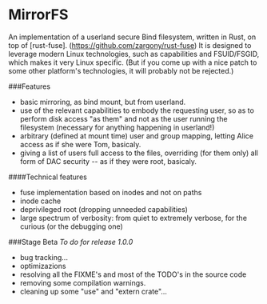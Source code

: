 # MirrorFS
An implementation of a userland secure Bind filesystem, written in Rust, on top of [rust-fuse]. (https://github.com/zargony/rust-fuse)
It is designed to leverage modern Linux technologies, such as capabilities and FSUID/FSGID, which makes it very Linux specific. (But if you come up with a nice patch to some other platform's technologies, it will probably not be rejected.)  

###Features
* basic mirroring, as bind mount, but from userland.
* use of the relevant capabilities to embody the requesting user, so as to perform disk access "as them" and not as the user running the filesystem (necessary for anything happening in userland!)
* arbitrary (defined at mount time) user and group mapping, letting Alice access as if she were Tom, basicaly.
* giving a list of users full access to the files, overriding (for them only) all form of DAC security -- as if they were root, basicaly.  

####Technical features
- fuse implementation based on inodes and not on paths
- inode cache
- deprivileged root (dropping unneeded capabilities)
- large spectrum of verbosity: from quiet to extremely verbose, for the curious (or the debugging one)

###Stage Beta
*To do for release 1.0.0*  
- bug tracking...  
- optimizazions  
- resolving all the FIXME's and most of the TODO's in the source code  
- removing some compilation warnings.  
- cleaning up some "use" and "extern crate"...
